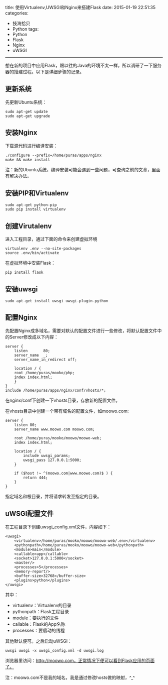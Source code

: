 title: 使用Virtualenv,UWSGI和Nginx来搭建Flask
date: 2015-01-19 22:51:35
categories: 
- 技海拾贝
- Python
tags:
- Python
- Flask
- Nginx
- uWSGI
---

想在新的项目中应用Flask，跟以往的Java的环境不太一样，所以调研了一下服务器的搭建过程。以下是详细步骤的记录。

<!-- more -->

## 更新系统

先更新Ubuntu系统：

    sudo apt-get update
    sudo apt-get upgrade

## 安装Nginx

下载源代码进行编译安装：

    ./configure --prefix=/home/puras/apps/nginx
    make && make install

注：新的Ubuntu系统，编译安装可能会遇到一些问题，可查询之前的文章，里面有解决办法。

## 安装PIP和Virtualenv

    sudo apt-get python-pip
    sudo pip install virtualenv

## 创建Virutalenv

进入工程目录，通过下面的命令来创建虚拟环境

    virtualenv .env --no-site-packages
    source .env/bin/activate

在虚拟环境中安装Flask：

    pip install flask

## 安装uwsgi

    sudo apt-get install uwsgi uwsgi-plugin-python

## 配置Nginx

先配置Nginx成多域名，需要对默认的配置文件进行一些修改，将默认配置文件中的Server修改成以下内容：

    server {
        listen       80;
        server_name  _;
        server_name_in_redirect off;
 
        location / {
        root /home/puras/mooko/php;
        index index.html;
        }
    }
    include /home/puras/apps/nginx/conf/vhosts/*; 

在nginx/conf下创建一下vhosts目录，存放新的配置文件。

在vhosts目录中创建一个带有域名的配置文件，如moowo.com:

    server {
        listen 80;
        server_name www.moowo.com moowo.com;

        root /home/puras/mooko/moowo/moowo-web;
        index index.html;

        location / {
            include uwsgi_params;
            uwsgi_pass 127.0.0.1:5000;
        }

        if ($host !~ ^(moowo.com|www.moowo.com)$ ) {
            return 444;
        }
    }

指定域名和根目录，并将请求转发至指定的目录。

## uWSGI配置文件

在工程目录下创建uwsgi_config.xml文件，内容如下：

    <uwsgi>
        <virtualenv>/home/puras/mooko/moowo/moowo-web/.env</virtualenv>
        <pythonpath>/home/puras/mooko/moowo/moowo-web</pythonpath>
        <module>main</module>
        <callable>app</callable>
        <socket>127.0.0.1:5000</socket>
        <master/>
        <processes>5</processes>
        <memory-report/>
        <buffer-size>32768</buffer-size>
        <plugins>python</plugins>
    </uwsgi>

其中：

* virtualenv：Virtualenv的目录
* pythonpath：Flask工程目录
* module：要执行的文件
* callable：Flask的App名称
* processes：要启动的线程

其他默认便可。之后启动uWSGI：

    uwsgi uwsgi -x uwsgi_config.xml -d uwsgi.log

浏览器里访问：http://moowo.com，正常情况下便可以看到Flask应用的页面了。

注：moowo.com不是我的域名，我是通过修改hosts做的映射，^_^